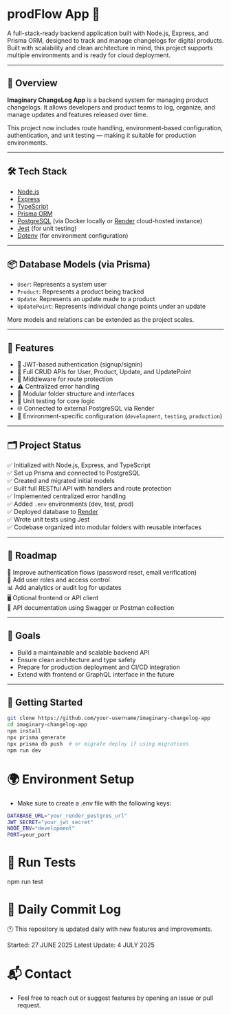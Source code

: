 # prodFlow App 🚀
A full-stack-ready backend application built with Node.js, Express, and Prisma ORM, designed to track and manage changelogs for digital products. Built with scalability and clean architecture in mind, this project supports multiple environments and is ready for cloud deployment.

---

## 📌 Overview

**Imaginary ChangeLog App** is a backend system for managing product changelogs. It allows developers and product teams to log, organize, and manage updates and features released over time.

This project now includes route handling, environment-based configuration, authentication, and unit testing — making it suitable for production environments.

---

## 🛠️ Tech Stack

- [Node.js](w)
- [Express](w)
- [TypeScript](w)
- [Prisma ORM](w)
- [PostgreSQL](w) (via Docker locally or [Render](w) cloud-hosted instance)
- [Jest](w) (for unit testing)
- [Dotenv](w) (for environment configuration)

---

## 📦 Database Models (via Prisma)

- `User`: Represents a system user  
- `Product`: Represents a product being tracked  
- `Update`: Represents an update made to a product  
- `UpdatePoint`: Represents individual change points under an update  

More models and relations can be extended as the project scales.

---

## 🧱 Features

- 🔐 JWT-based authentication (signup/signin)
- 🔁 Full CRUD APIs for User, Product, Update, and UpdatePoint
- 🧠 Middleware for route protection
- ⚠️ Centralized error handling
- 📁 Modular folder structure and interfaces
- 🧪 Unit testing for core logic
- 🌐 Connected to external PostgreSQL via Render
- 🧩 Environment-specific configuration (`development`, `testing`, `production`)

---

## 🗂 Project Status

✅ Initialized with Node.js, Express, and TypeScript  
✅ Set up Prisma and connected to PostgreSQL  
✅ Created and migrated initial models  
✅ Built full RESTful API with handlers and route protection  
✅ Implemented centralized error handling  
✅ Added `.env` environments (dev, test, prod)  
✅ Deployed database to [Render](w)  
✅ Wrote unit tests using Jest  
✅ Codebase organized into modular folders with reusable interfaces  

---

## 🚀 Roadmap

🔐 Improve authentication flows (password reset, email verification)  
🧠 Add user roles and access control  
📊 Add analytics or audit log for updates  
🖥️ Optional frontend or API client  
📄 API documentation using Swagger or Postman collection  

---

## 🧠 Goals

- Build a maintainable and scalable backend API  
- Ensure clean architecture and type safety  
- Prepare for production deployment and CI/CD integration  
- Extend with frontend or GraphQL interface in the future  

---

## 📎 Getting Started

```bash
git clone https://github.com/your-username/imaginary-changelog-app
cd imaginary-changelog-app
npm install
npx prisma generate
npx prisma db push  # or migrate deploy if using migrations
npm run dev
```
# 🌍 Environment Setup
- Make sure to create a .env file with the following keys:

```bash
DATABASE_URL="your_render_postgres_url"
JWT_SECRET="your_jwt_secret"
NODE_ENV="development"
PORT=your_port
```
# 🧪 Run Tests
npm run test

# 📅 Daily Commit Log
🕐 This repository is updated daily with new features and improvements.

Started: 27 JUNE 2025
Latest Update: 4 JULY 2025

# 📬 Contact

- Feel free to reach out or suggest features by opening an issue or pull request.